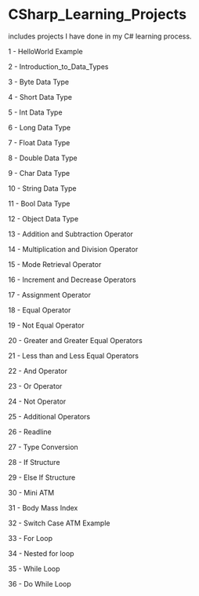 # CSharp_Learning_Projects

includes projects I have done in my C# learning process.

 1 - HelloWorld Example

 2 - Introduction_to_Data_Types

 3 - Byte Data Type

 4 - Short Data Type

 5 - Int Data Type

 6 - Long Data Type

 7 - Float Data Type

 8 - Double Data Type

 9 - Char Data Type

10 - String Data Type

11 - Bool Data Type

12 - Object Data Type

13 - Addition and Subtraction Operator

14 - Multiplication and Division Operator

15 - Mode Retrieval Operator

16 - Increment and Decrease Operators

17 - Assignment Operator

18 - Equal Operator

19 - Not Equal Operator

20 - Greater and Greater Equal Operators

21 - Less than and Less  Equal Operators

22 - And Operator

23 - Or Operator

24 - Not Operator

25 - Additional Operators

26 - Readline

27 - Type Conversion

28 - If Structure

29 - Else If Structure

30 - Mini ATM

31 - Body Mass Index

32 - Switch Case ATM Example

33 - For Loop

34 - Nested for loop

35 - While Loop

36 - Do While Loop

